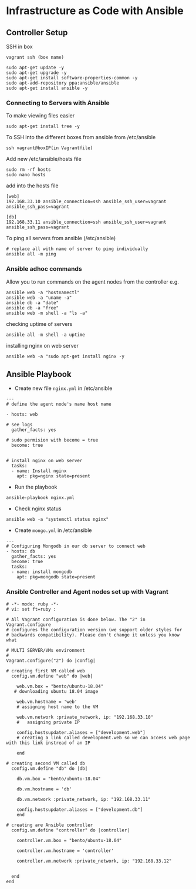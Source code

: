 # Infrastructure as Code with Ansible

## Controller Setup
SSH in box
```
vagrant ssh (box name)
```

```
sudo apt-get update -y
sudo apt-get upgrade -y
sudo apt-get install software-properties-common -y
sudo apt-add-repository ppa:ansible/ansible
sudo apt-get install ansible -y
```
### Connecting to Servers with Ansible
To make viewing files easier
```
sudo apt-get install tree -y
```
To SSH into the different boxes from ansible from /etc/ansible
```
ssh vagrant@boxIP(in Vagrantfile)
```

Add new /etc/ansible/hosts file
```
sudo rm -rf hosts
sudo nano hosts
```
add into the hosts file
```
[web]
192.168.33.10 ansible_connection=ssh ansible_ssh_user=vagrant ansible_ssh_pass=vagrant 

[db]
192.168.33.11 ansible_connection=ssh ansible_ssh_user=vagrant ansible_ssh_pass=vagrant

```
To ping all servers from ansible (/etc/ansible)
```
# replace all with name of server to ping individually
ansible all -m ping
```
### Ansible adhoc commands
Allow you to run commands on the agent nodes from the controller
e.g.
```
ansible web -a "hostnamectl"
ansible web -a "uname -a"
ansible db -a "date"
ansible db -a "free"
ansible web -m shell -a "ls -a"
```
checking uptime of servers
```
ansible all -m shell -a uptime
```
installing nginx on web server
```
ansible web -a "sudo apt-get install nginx -y
```

## Ansible Playbook
- Create new file `nginx.yml` in /etc/ansible
```
---
# define the agent node's name host name

- hosts: web

# see logs
  gather_facts: yes

# sudo permision with become = true
  become: true


# install nginx on web server
  tasks:
  - name: Install nginx
    apt: pkg=nginx state=present
```
- Run the playbook
```
ansible-playbook nginx.yml
```
- Check nginx status
```
ansible web -a "systemctl status nginx"
```
- Create `mongo.yml` in /etc/ansible
```
---
# Configuring Mongodb in our db server to connect web
- hosts: db
  gather_facts: yes
  become: true
  tasks:
  - name: install mongodb
    apt: pkg=mongodb state=present
```
### Ansible Controller and Agent nodes set up with Vagrant
```
# -*- mode: ruby -*-
# vi: set ft=ruby :

# All Vagrant configuration is done below. The "2" in Vagrant.configure
# configures the configuration version (we support older styles for
# backwards compatibility). Please don't change it unless you know what

# MULTI SERVER/VMs environment
#
Vagrant.configure("2") do |config|

# creating first VM called web
  config.vm.define "web" do |web|

    web.vm.box = "bento/ubuntu-18.04"
   # downloading ubuntu 18.04 image

    web.vm.hostname = 'web'
    # assigning host name to the VM

    web.vm.network :private_network, ip: "192.168.33.10"
    #   assigning private IP

    config.hostsupdater.aliases = ["development.web"]
    # creating a link called development.web so we can access web page with this link instread of an IP

    end

# creating second VM called db
  config.vm.define "db" do |db|

    db.vm.box = "bento/ubuntu-18.04"

    db.vm.hostname = 'db'

    db.vm.network :private_network, ip: "192.168.33.11"

    config.hostsupdater.aliases = ["development.db"]
    end

# creating are Ansible controller
  config.vm.define "controller" do |controller|
    
    controller.vm.box = "bento/ubuntu-18.04"
    
    controller.vm.hostname = 'controller'
    
    controller.vm.network :private_network, ip: "192.168.33.12"
    
      
  end
end
```